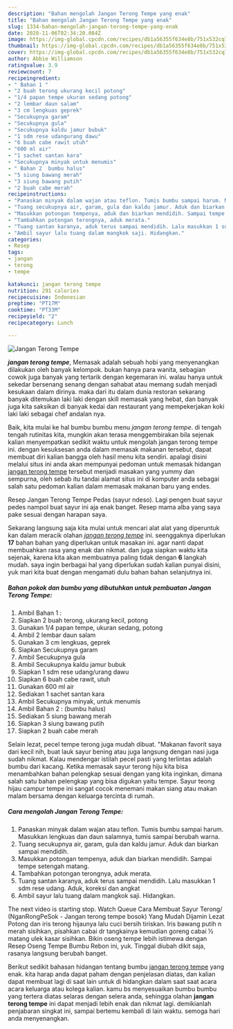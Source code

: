 ```yaml
---
description: "Bahan mengolah Jangan Terong Tempe yang enak"
title: "Bahan mengolah Jangan Terong Tempe yang enak"
slug: 1334-bahan-mengolah-jangan-terong-tempe-yang-enak
date: 2020-11-06T02:34:20.084Z
image: https://img-global.cpcdn.com/recipes/db1a56355f634e8b/751x532cq70/jangan-terong-tempe-foto-resep-utama.jpg
thumbnail: https://img-global.cpcdn.com/recipes/db1a56355f634e8b/751x532cq70/jangan-terong-tempe-foto-resep-utama.jpg
cover: https://img-global.cpcdn.com/recipes/db1a56355f634e8b/751x532cq70/jangan-terong-tempe-foto-resep-utama.jpg
author: Abbie Williamson
ratingvalue: 3.9
reviewcount: 7
recipeingredient:
- " Bahan 1 "
- "2 buah terong ukurang kecil potong"
- "1/4 papan tempe ukuran sedang potong"
- "2 lembar daun salam"
- "3 cm lengkuas geprek"
- "Secukupnya garam"
- "Secukupnya gula"
- "Secukupnya kaldu jamur bubuk"
- "1 sdm rese udangurang dawu"
- "6 buah cabe rawit utuh"
- "600 ml air"
- "1 sachet santan kara"
- "Secukupnya minyak untuk menumis"
- " Bahan 2  bumbu halus"
- "5 siung bawang merah"
- "3 siung bawang putih"
- "2 buah cabe merah"
recipeinstructions:
- "Panaskan minyak dalam wajan atau teflon. Tumis bumbu sampai harum. Masukkan lengkuas dan daun salamnya, tumis sampai berubah warna."
- "Tuang secukupnya air, garam, gula dan kaldu jamur. Aduk dan biarkan sampai mendidih."
- "Masukkan potongan tempenya, aduk dan biarkan mendidih. Sampai tempe setengah matang."
- "Tambahkan potongan terongnya, aduk merata."
- "Tuang santan karanya, aduk terus sampai mendidih. Lalu masukkan 1 sdm rese udang. Aduk, koreksi dan angkat"
- "Ambil sayur lalu tuang dalam mangkok saji. Hidangkan."
categories:
- Resep
tags:
- jangan
- terong
- tempe

katakunci: jangan terong tempe 
nutrition: 291 calories
recipecuisine: Indonesian
preptime: "PT17M"
cooktime: "PT33M"
recipeyield: "2"
recipecategory: Lunch

---
```



![Jangan Terong Tempe](https://img-global.cpcdn.com/recipes/db1a56355f634e8b/751x532cq70/jangan-terong-tempe-foto-resep-utama.jpg)

<b><i>jangan terong tempe</i></b>, Memasak adalah sebuah hobi yang menyenangkan dilakukan oleh banyak kelompok. bukan hanya para wanita, sebagian cowok juga banyak yang tertarik dengan kegemaran ini. walau hanya untuk sekedar bersenang senang dengan sahabat atau memang sudah menjadi kesukaan dalam dirinya. maka dari itu dalam dunia restoran sekarang banyak ditemukan laki laki dengan skill memasak yang hebat, dan banyak juga kita saksikan di banyak kedai dan restaurant yang mempekerjakan koki laki laki sebagai chef andalan nya.

Baik, kita mulai ke hal bumbu bumbu menu <i>jangan terong tempe</i>. di tengah tengah rutinitas kita, mungkin akan terasa menggembirakan bila sejenak kalian menyempatkan sedikit waktu untuk mengolah jangan terong tempe ini. dengan kesuksesan anda dalam memasak makanan tersebut, dapat membuat diri kalian bangga oleh hasil menu kita sendiri. apalagi disini melalui situs ini anda akan mempunyai pedoman untuk memasak hidangan <u>jangan terong tempe</u> tersebut menjadi masakan yang yummy dan sempurna, oleh sebab itu tandai alamat situs ini di komputer anda sebagai salah satu pedoman kalian dalam memasak makanan baru yang endes.

Resep Jangan Terong Tempe Pedas (sayur ndeso). Lagi pengen buat sayur pedes nampol buat sayur ini aja enak banget. Resep mama alba yang saya pake sesuai dengan harapan saya.


Sekarang langsung saja kita mulai untuk mencari alat alat yang diperuntuk kan dalam meracik olahan <u><i>jangan terong tempe</i></u> ini. seenggaknya diperlukan <b>17</b> bahan bahan yang diperlukan untuk masakan ini. agar nanti dapat membuahkan rasa yang enak dan nikmat. dan juga siapkan waktu kita sejenak, karena kita akan membuatnya paling tidak dengan <b>6</b> langkah mudah. saya ingin berbagai hal yang diperlukan sudah kalian punyai disini, yuk mari kita buat dengan mengamati dulu bahan bahan selanjutnya ini.

<!--inarticleads1-->

##### Bahan pokok dan bumbu yang dibutuhkan untuk pembuatan Jangan Terong Tempe:

1. Ambil  Bahan 1 :
1. Siapkan 2 buah terong, ukurang kecil, potong
1. Gunakan 1/4 papan tempe, ukuran sedang, potong
1. Ambil 2 lembar daun salam
1. Gunakan 3 cm lengkuas, geprek
1. Siapkan Secukupnya garam
1. Ambil Secukupnya gula
1. Ambil Secukupnya kaldu jamur bubuk
1. Siapkan 1 sdm rese udang/urang dawu
1. Siapkan 6 buah cabe rawit, utuh
1. Gunakan 600 ml air
1. Sediakan 1 sachet santan kara
1. Ambil Secukupnya minyak, untuk menumis
1. Ambil  Bahan 2 : (bumbu halus)
1. Sediakan 5 siung bawang merah
1. Siapkan 3 siung bawang putih
1. Siapkan 2 buah cabe merah


Selain lezat, pecel tempe terong juga mudah dibuat. &#34;Makanan favorit saya dari kecil nih, buat lauk sayur bening atau juga langsung dengan nasi juga sudah nikmat. Kalau mendengar istilah pecel pasti yang terlintas adalah bumbu dari kacang. Ketika memasak sayur terong hiju kita bisa menambahkan bahan pelengkap sesuai dengan yang kita inginkan, dimana salah satu bahan pelengkap yang bisa digukan yaitu tempe. Sayur teong hijau campur tempe ini sangat cocok menemani makan siang atau makan malam bersama dengan keluarga tercinta di rumah. 

<!--inarticleads2-->

##### Cara mengolah Jangan Terong Tempe:

1. Panaskan minyak dalam wajan atau teflon. Tumis bumbu sampai harum. Masukkan lengkuas dan daun salamnya, tumis sampai berubah warna.
1. Tuang secukupnya air, garam, gula dan kaldu jamur. Aduk dan biarkan sampai mendidih.
1. Masukkan potongan tempenya, aduk dan biarkan mendidih. Sampai tempe setengah matang.
1. Tambahkan potongan terongnya, aduk merata.
1. Tuang santan karanya, aduk terus sampai mendidih. Lalu masukkan 1 sdm rese udang. Aduk, koreksi dan angkat
1. Ambil sayur lalu tuang dalam mangkok saji. Hidangkan.


The next video is starting stop. Watch Queue Cara Membuat Sayur Terong/ (NganRongPeSok - Jangan terong tempe bosok) Yang Mudah Dijamin Lezat Potong dan iris terong hijaunya lalu cuci bersih tiriskan. Iris bawang putih n merah sisihkan, pisahkan cabai dr tangkainya kemudian goreng cabai ½ matang ulek kasar sisihkan. Bikin oseng tempe lebih istimewa dengan Resep Oseng Tempe Bumbu Rebon ini, yuk. Tinggal diubah dikit saja, rasanya langsung berubah banget. 

Berikut sedikit bahasan hidangan tentang bumbu <u>jangan terong tempe</u> yang enak. kita harap anda dapat paham dengan penjelasan diatas, dan kalian dapat membuat lagi di saat lain untuk di hidangkan dalam saat saat acara acara keluarga atau kolega kalian. kamu bs menyesuaikan bumbu bumbu yang tertera diatas selaras dengan selera anda, sehingga olahan <b>jangan terong tempe</b> ini dapat menjadi lebih enak dan nikmat lagi. demikianlah penjabaran singkat ini, sampai bertemu kembali di lain waktu. semoga hari anda menyenangkan.
